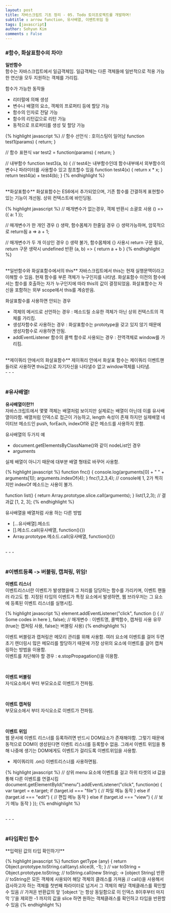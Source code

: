 ```yaml
---
layout: post
title: 자바스크립트 기초 정리 - 05. Todo 토이프로젝트를 개발하며!
subtitle : arrow function, 유사배열, 이벤트위임 등 
tags: [javascript]
author: Sohyun Kim
comments : False
---
```


<h3>#함수, 화살표함수의 차이!</h3>   

**일반함수**   
함수는 자바스크립트에서 일급객체임. 일급객체는 다른 객체들에 일반적으로 적용 가능한 연산을 모두 지원하는 객체를 가리킴.   

함수가 가능한 동작들   
- 리터럴에 의해 생성   
- 변수나 배열의 요소, 객체의 프로퍼티 등에 할당 가능   
- 함수의 인자로 전달 가능   
- 함수의 리턴값으로 리턴 가능   
- 동적으로 프로퍼티를 생성 및 할당 가능   

{% highlight javascript %}
  // 함수 선언식 : 호이스팅이 일어남
  function test1(params) {
    return;
  }

  // 함수 표현식
  var test2 = function(params) {
    return;
  }

  // 내부함수
  function test3(a, b) {
    // test4는 내부함수인데 함수내부에서 외부함수의 변수나 파라미터를 사용할수 있고 참조할수 있음
    function test4(x) {
      return x * x;
    }
    return test4(a) + test4(b);
  }
{% endhighlight %}
   
<br>
**화살표함수**   
화살표함수는 ES6에서 추가되었으며, 기존 함수를 간결하게 표현할수 있는 기능이 개선됨. 상위 컨텍스트에 바인딩됨.   

{% highlight javascript %}
  // 매개변수가 없는경우, 객체 반환시 소괄호 사용
  () => ({ a: 1 });

  // 매개변수가 한 개인 경우 () 생략, 함수몸체가 한줄일 경우 {} 생략가능하며, 암묵적으로 return됨
  a => a + 1;

  // 매개변수가 두 개 이상인 경우 () 생략 불가, 함수몸체에 {} 사용시 return 구문 필요, return 구문 생략시 undefined 반환
  (a, b) => { return a + b }
{% endhighlight %}
   
<br>
**일반함수와 화살표함수에서의 this**   
자바스크립트에서 this는 현재 실행문맥이라고 이해할 수 있음. 현재 함수를 부른 객체가 누구인지를 나타냄. 화살표함수 이전의 함수에서는 함수를 호출하는 자가 누구인지에 따라 this의 값이 결정되었음. 화살표함수는 자신을 포함하는 외부 scope에서 this를 계승받음.  

화살표함수를 사용하면 안되는 경우   
- 객체의 메서드로 선언하는 경우 : 메소드릴 소유한 객체가 아닌 상위 컨텍스트의 객체를 가리킴.   
- 생성자함수로 사용하는 경우 : 화살표함수는 prototype을 갖고 있지 않기 때문에 생성자함수로 사용하면 안됨.   
- addEventListener 함수의 콜백 함수로 사용되는 경우 : 전역객체로 window를 가리킴.   

<br>
**제이쿼리 안에서의 화살표함수**   
제이쿼리 안에서 화살표 함수는 제이쿼리 이벤트핸들러로 사용하면 this값으로 자기자신을 나타낼수 없고 window객체를 나타냄. 

<br>
- - -   
<br>
<br>
<h3>#유사배열!</h3>   

**유사배열이란?!**   
자바스크립트에서 몇몇 객체는 배열처럼 보이지만 실제로는 배열이 아닌데 이를 유사배열이라함. 배열처럼 인덱스로 접근이 가능하고, length 속성이 존재 하지만 실제배열 네이티브 메소드인 push, forEach, indexOf와 같은 메소드를 사용하지 못함.   
   
유사배열의 두가지 예   
- document.getElementsByClassName()와 같이 nodeList인 경우   
- arguments   
   
실제 배열이 아니기 때문에 대부분 배열 형태로 바꾸어 사용함.   

{% highlight javascript %}
  function fnc() {
    console.log(arguments[0] + " " + arguments[1]);
    arguments.indexOf(4);
  }
  fnc(1,2,3,4);
  // console에 1, 2가 찍히지만 indexOf 메소드는 사용이 불가.

  function list() {
    return Array.prototype.slice.call(arguments);
  }
  list(1,2,3);
  // 결과값 [1, 2, 3];
{% endhighlight %}
   
유사배열을 배열처럼 사용 하는 다른 방법   
- [...유사배열].메소드   
- [].메소드.call(유사배열, function(){})   
- Array.prototype.메소드.call(유사배열, function(){})

<br>
- - -   
<br>
<br>
<h3>#이벤트등록 -> 버블링, 캡쳐링, 위임!</h3>   

**이벤트 리스너**   
이벤트리스너란 이벤트가 발생했을때 그 처리를 담당하는 함수를 가리키며, 이벤트 핸들러 라고도 함. 지정된 타입의 이벤트가 특정 요소에서 발생하면, 웹 브라우저는 그 요소에 등록된 이벤트 리스너를 실행시킴.   
   
{% highlight javascript %}
  element.addEventListener("click", function () {
    // Some codes in here
  }, false);
  // 매개변수 : 이벤트명, 콜백함수, 캡쳐링 사용 유무(true는 캡쳐링 사용, false는 버블링 사용)
{% endhighlight %}

이벤트 버블링과 캡쳐링은 메모리 관리를 위해 사용함. 여러 요소에 이벤트를 걸어 두면 초기 렌더링시 많은 메모리를 할당하기 때문에 가장 상위의 요소에 이벤트를 걸어 캡쳐링하는 방법을 이용함.   
이벤트를 차단해야 할 경우 : e.stopPropagation()을 이용함.   
   
<br>   

**이벤트 버블링**   
자식요소에서 부터 부모요소로 이벤트가 전파됨.   
   
<br>   

**이벤트 캡쳐링**   
부모요소에서 부터 자식요소로 이벤트가 전파됨.   
   
<br>   

**이벤트 위임**   
웹 문서에 이벤트 리스너를 등록하려면 반드시 DOM요소가 존재해야함. 그렇기 때문에 동적으로 DOM이 생성된다면 이벤트 리스너를 등록할수 없음. 그래서 이벤트 위임을 통해 나중에 생기는 DOM에게도 이벤트가 걸리도록 이벤트위임을 사용함.   
   
- 제이쿼리의 .on() 이벤트리스너를 사용하면됨.   

{% highlight javascript %}
  // 상위 menu 요소에 이벤트를 걸고 하위 타겟의 id 값을 통해 다른 이벤트를 연결시킴
  document.getElementById("menu").addEventListener("click", function(e) {
    var target = e.target;
    if (target.id === "file") {
      // 파일 메뉴 동작
    } else if (target.id === "edit") {
      // 편집 메뉴 동작
    } else if (target.id === "view") {
      // 보기 메뉴 동작
    }
  });
{% endhighlight %}

<br>
- - -   
<br>
<br>
<h3>#타입확인 함수</h3>   
**입력된 값의 타입 확인하기!**   

{% highlight javascript %}
function getType (any) {
  return Object.prototype.toString.call(any).slice(8, -1);
}
// var toString = Object.prototype.toString;
// toString.call(new String); -> [object String] 반환
// toString은 모든 객체에 사용되어 해당 객체의 클래스를 가져옴
// call()을 사용해서 검사하고자 하는 객체를 첫번째 파라미터로 넘겨서 그 객체의 해당 객체클래스를 확인할수 있음
// 가져온 반환값의 앞 '[object '는 항상 동일함으로 이 인덱스 8이후부터 마지막 ']'을 제외한 -1 까지의 값을 slice 하면 원하는 객체클래스를 확인하고 타입을 반환할수 있음
{% endhighlight %}

<br>